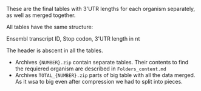 These are the final tables with 3'UTR lengths for each organism separately, as well as merged together. 

All tables have the same structure:

Ensembl transcript ID, Stop codon, 3'UTR length in nt

The header is abscent in all the tables. 

- Archives `{NUMBER}.zip` contain separate tables. Their contents to find the requiered organism are described in `Folders_content.md`
- Archives `TOTAL_{NUMBER}.zip` parts of big table with all the data merged. As it wsa to big even after compression we had to split into pieces. 
